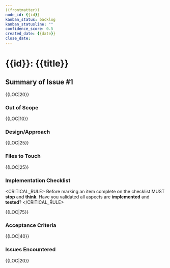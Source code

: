 ```yaml
---
((frontmatter))
node_id: {{id}}
kanban_status: backlog
kanban_statusline: ""
confidence_score: 0.5
created_date: {{date}}
close_date:
---
```


# {{id}}: {{title}}

<!-- Fill out the YAML frontmatter in full before drafting sections. Keep tone concise and professional. -->

## Summary of Issue #1
<!-- Define the current issue, its scope, and intended remediation. Include the measurable outcome for success. -->
{{LOC|20}}

### Out of Scope
<!-- Explicitly list what is NOT being done. -->
{{LOC|10}}

### Design/Approach
<!-- High-level approach, alternatives considered, and rationale. Link to diagrams or ADRs. -->
{{LOC|25}}

### Files to Touch
<!-- List files you expect to modify with short justifications. Prefer globs where useful. -->
{{LOC|25}}

### Implementation Checklist
<!-- Use a checklist of atomic, verifiable steps. Do not remove the critical rule block. -->

<CRITICAL_RULE>
Before marking an item complete on the checklist MUST **stop** and **think**. Have you validated all aspects are **implemented** and **tested**? 
</CRITICAL_RULE>

{{LOC|75}}

### Acceptance Criteria
<!-- Provide Given/When/Then scenarios covering validation of the work. -->
{{LOC|40}}

### Issues Encountered
<!-- Document blockers, failed attempts, or notable follow-ups discovered during implementation. -->
{{LOC|20}}

<!-- Repeat the issue pattern above if multiple issues were encountered. -->
